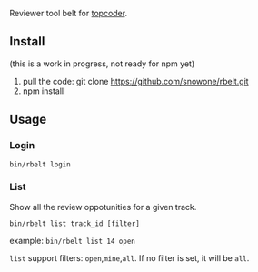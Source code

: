 Reviewer tool belt for [topcoder](http://topcoder.com).

## Install

(this is a work in progress, not ready for npm yet)

1. pull the code: git clone https://github.com/snowone/rbelt.git
1. npm install

## Usage

### Login

    bin/rbelt login

### List
Show all the review oppotunities for a given track.

    bin/rbelt list track_id [filter]

example: ```bin/rbelt list 14 open```

```list``` support filters: ```open```,```mine```,```all```. If no filter is set, it will be ```all```.